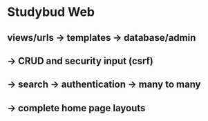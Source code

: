 # Studybud Web

## views/urls -> templates -> database/admin 
## -> CRUD and security input (csrf) 
## -> search -> authentication -> many to many 
## -> complete home page layouts